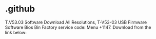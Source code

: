 # .github
T.V53.03 Software Download All Resolutions, T-V53-03 USB Firmware Software Bios Bin Factory service code: Menu +1147. Download from the link below:
